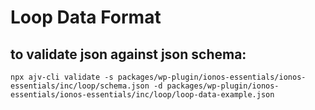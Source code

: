 # Loop Data Format

## to validate json against json schema:

`npx ajv-cli validate -s packages/wp-plugin/ionos-essentials/ionos-essentials/inc/loop/schema.json -d packages/wp-plugin/ionos-essentials/ionos-essentials/inc/loop/loop-data-example.json`
